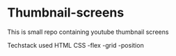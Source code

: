 # Thumbnail-screens
This is small repo containing youtube thumbnail screens

Techstack used
HTML
CSS
-flex
-grid
-position
